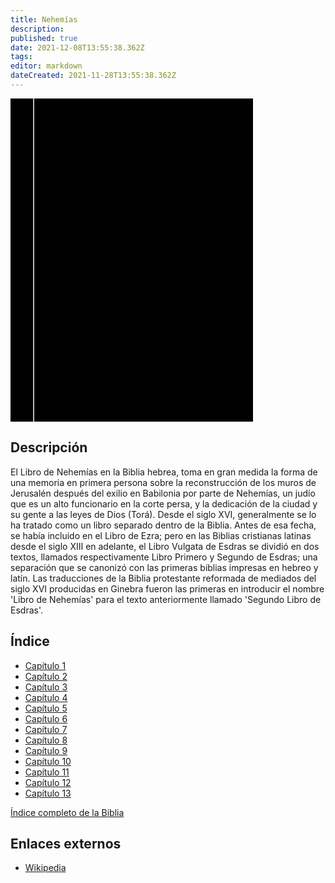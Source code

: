 ```yaml
---
title: Nehemías
description: 
published: true
date: 2021-12-08T13:55:38.362Z
tags: 
editor: markdown
dateCreated: 2021-11-28T13:55:38.362Z
---
```


<div class="urantiapedia-book-front urantiapedia-book-bible">
<svg xmlns="http://www.w3.org/2000/svg"
	width="102.6mm" height="136.8mm"
	viewBox="0 0 102.6 136.8" version="1.1">
	<g transform="translate(-7,-5)">
		<rect width="9.6" height="136.8" x="7" y="5" />
		<rect width="96.9" height="136.8" x="17" y="5" />
		<text style="font-size:5px" x="61" y="22">LA BIBLIA</text>
		<text style="font-size:4px" x="61" y="125">Biblia Reina Valera, 1960</text>
		<text style="font-size:9px" x="61" y="60">Nehemías</text>
	</g>
</svg>
</div>

## Descripción


El Libro de Nehemías en la Biblia hebrea, toma en gran medida la forma de una memoria en primera persona sobre la reconstrucción de los muros de Jerusalén después del exilio en Babilonia por parte de Nehemías, un judío que es un alto funcionario en la corte persa, y la dedicación de la ciudad y su gente a las leyes de Dios (Torá). Desde el siglo XVI, generalmente se lo ha tratado como un libro separado dentro de la Biblia. Antes de esa fecha, se había incluido en el Libro de Ezra; pero en las Biblias cristianas latinas desde el siglo XIII en adelante, el Libro Vulgata de Esdras se dividió en dos textos, llamados respectivamente Libro Primero y Segundo de Esdras; una separación que se canonizó con las primeras biblias impresas en hebreo y latín. Las traducciones de la Biblia protestante reformada de mediados del siglo XVI producidas en Ginebra fueron las primeras en introducir el nombre 'Libro de Nehemías' para el texto anteriormente llamado 'Segundo Libro de Esdras'.

## Índice

- [Capítulo 1](/es/Bible/Nehemiah/1)
- [Capítulo 2](/es/Bible/Nehemiah/2)
- [Capítulo 3](/es/Bible/Nehemiah/3)
- [Capítulo 4](/es/Bible/Nehemiah/4)
- [Capítulo 5](/es/Bible/Nehemiah/5)
- [Capítulo 6](/es/Bible/Nehemiah/6)
- [Capítulo 7](/es/Bible/Nehemiah/7)
- [Capítulo 8](/es/Bible/Nehemiah/8)
- [Capítulo 9](/es/Bible/Nehemiah/9)
- [Capítulo 10](/es/Bible/Nehemiah/10)
- [Capítulo 11](/es/Bible/Nehemiah/11)
- [Capítulo 12](/es/Bible/Nehemiah/12)
- [Capítulo 13](/es/Bible/Nehemiah/13)


[Índice completo de la Biblia](/es/index/bible)


## Enlaces externos

- [Wikipedia](https://en.wikipedia.org/wiki/Book_of_Nehemiah)